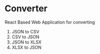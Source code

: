 # Converter
React Based Web Application for converting
1. JSON to CSV
2. CSV to JSON
3. JSON to XLSX
4. XLSX to JSON
